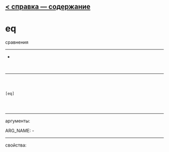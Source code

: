 [< справка — содержание](ceammc_lib.html)
---

# eq


сравнения

---

-
<br>


---


```



[eq]


            
```

---
аргументы:

ARG_NAME: -<br>

---
свойства:


